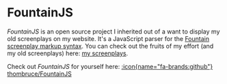 # FountainJS

_FountainJS_ is an open source project I inherited out of a want to display my old screenplays on my website. It's a JavaScript parser for the [Fountain screenplay markup syntax](https://fountain.io/). You can check out the fruits of my effort (and my old screenplays) here: [my screenplays](/screenplays).

Check out _FountainJS_ for yourself here: [:icon{name="fa-brands:github"} thombruce/FountainJS](https://github.com/thombruce/FountainJS)
